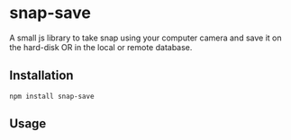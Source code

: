 # snap-save
A small js library to take snap  using your computer camera and save it on the hard-disk OR in the local or remote database.

## Installation
 `npm install snap-save`

 ## Usage
